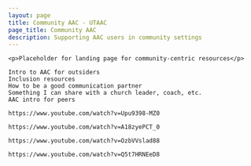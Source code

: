 ```yaml
---
layout: page
title: Community AAC - UTAAC
page_title: Community AAC
description: Supporting AAC users in community settings
---
```

	<p>Placeholder for landing page for community-centric resources</p>

	Intro to AAC for outsiders
	Inclusion resources
	How to be a good communication partner
	Something I can share with a church leader, coach, etc.
	AAC intro for peers

	https://www.youtube.com/watch?v=Upu9398-MZ0

	https://www.youtube.com/watch?v=A18zyePCT_0

	https://www.youtube.com/watch?v=OzbVVslad88

	https://www.youtube.com/watch?v=Q5t7HRNEeD8

	